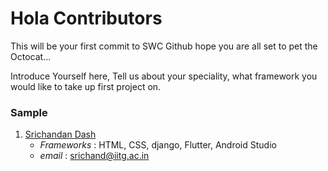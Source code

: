 # Hola Contributors

This will be your first commit to SWC Github hope you are all set to pet the Octocat...

Introduce Yourself here, Tell us about your speciality, what framework you would like to take up first project on.

### Sample

1. [Srichandan Dash](https://github.com/scdchandan)
   - *Frameworks* : HTML, CSS, django, Flutter, Android Studio
   - *email* : srichand@iitg.ac.in